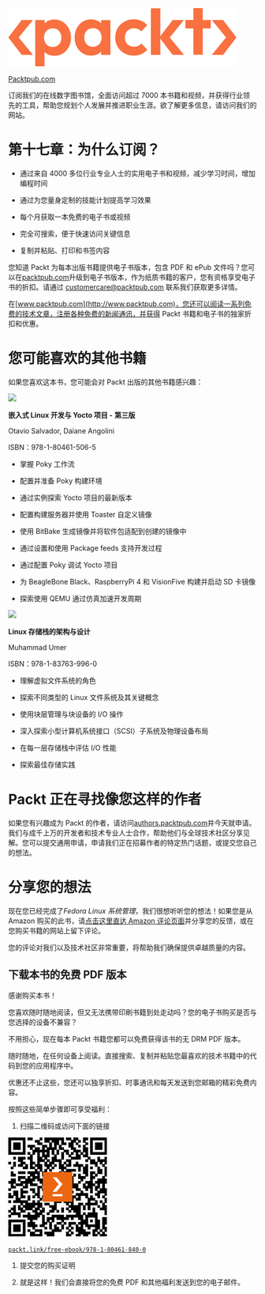 ![](img/Packt_Logo_New1.png)

[Packtpub.com](http://Packtpub.com)

订阅我们的在线数字图书馆，全面访问超过 7000 本书籍和视频，并获得行业领先的工具，帮助您规划个人发展并推进职业生涯。欲了解更多信息，请访问我们的网站。

# 第十七章：为什么订阅？

+   通过来自 4000 多位行业专业人士的实用电子书和视频，减少学习时间，增加编程时间

+   通过为您量身定制的技能计划提高学习效果

+   每个月获取一本免费的电子书或视频

+   完全可搜索，便于快速访问关键信息

+   复制并粘贴、打印和书签内容

您知道 Packt 为每本出版书籍提供电子书版本，包含 PDF 和 ePub 文件吗？您可以在[packtpub.com](http://packtpub.com)升级到电子书版本，作为纸质书籍的客户，您有资格享受电子书的折扣。请通过 customercare@packtpub.com 联系我们获取更多详情。

在[www.packtpub.com](http://www.packtpub.com)，您还可以阅读一系列免费的技术文章，注册各种免费的新闻通讯，并获得 Packt 书籍和电子书的独家折扣和优惠。

# 您可能喜欢的其他书籍

如果您喜欢这本书，您可能会对 Packt 出版的其他书籍感兴趣：

![](https://packt.link/9781804615065)

**嵌入式 Linux 开发与 Yocto 项目 -** **第三版**

Otavio Salvador, Daiane Angolini

ISBN：978-1-80461-506-5

+   掌握 Poky 工作流

+   配置并准备 Poky 构建环境

+   通过实例探索 Yocto 项目的最新版本

+   配置构建服务器并使用 Toaster 自定义镜像

+   使用 BitBake 生成镜像并将软件包适配到创建的镜像中

+   通过设置和使用 Package feeds 支持开发过程

+   通过配置 Poky 调试 Yocto 项目

+   为 BeagleBone Black、RaspberryPi 4 和 VisionFive 构建并启动 SD 卡镜像

+   探索使用 QEMU 通过仿真加速开发周期

![](https://packt.link/9781837639960)

**Linux 存储栈的架构与设计**

Muhammad Umer

ISBN：978-1-83763-996-0

+   理解虚拟文件系统的角色

+   探索不同类型的 Linux 文件系统及其关键概念

+   使用块层管理与块设备的 I/O 操作

+   深入探索小型计算机系统接口（SCSI）子系统及物理设备布局

+   在每一层存储栈中评估 I/O 性能

+   探索最佳存储实践

# Packt 正在寻找像您这样的作者

如果您有兴趣成为 Packt 的作者，请访问[authors.packtpub.com](http://authors.packtpub.com)并今天就申请。我们与成千上万的开发者和技术专业人士合作，帮助他们与全球技术社区分享见解。您可以提交通用申请，申请我们正在招募作者的特定热门话题，或提交您自己的想法。

# 分享您的想法

现在您已经完成了*Fedora Linux 系统管理*，我们很想听听您的想法！如果您是从 Amazon 购买的此书，请[点击这里直达 Amazon 评论页面](https://packt.link/r/1804618403)并分享您的反馈，或在您购买书籍的网站上留下评论。

您的评论对我们以及技术社区非常重要，将帮助我们确保提供卓越质量的内容。

## 下载本书的免费 PDF 版本

感谢购买本书！

您喜欢随时随地阅读，但又无法携带印刷书籍到处走动吗？您的电子书购买是否与您选择的设备不兼容？

不用担心，现在每本 Packt 书籍您都可以免费获得该书的无 DRM PDF 版本。

随时随地，在任何设备上阅读。直接搜索、复制并粘贴您最喜欢的技术书籍中的代码到您的应用程序中。

优惠还不止这些，您还可以独享折扣、时事通讯和每天发送到您邮箱的精彩免费内容。

按照这些简单步骤即可享受福利：

1.  扫描二维码或访问下面的链接

![](img/B19121_QR_Free_PDF.jpg)

[`packt.link/free-ebook/978-1-80461-840-0`](https://packt.link/free-ebook/978-1-80461-840-0)

1.  提交您的购买证明

1.  就是这样！我们会直接将您的免费 PDF 和其他福利发送到您的电子邮件。
